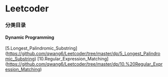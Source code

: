 # Leetcoder

### 分类目录
#### Dynamic Programming
[5.Longest_Palindromic_Substring] (https://github.com/qwang6/Leetcoder/tree/master/dp/5_Longest_Palindromic_Substring)
[10.Regular_Expression_Matching] (https://github.com/qwang6/Leetcoder/tree/master/dp/10.%20Regular_Expression_Matching)
